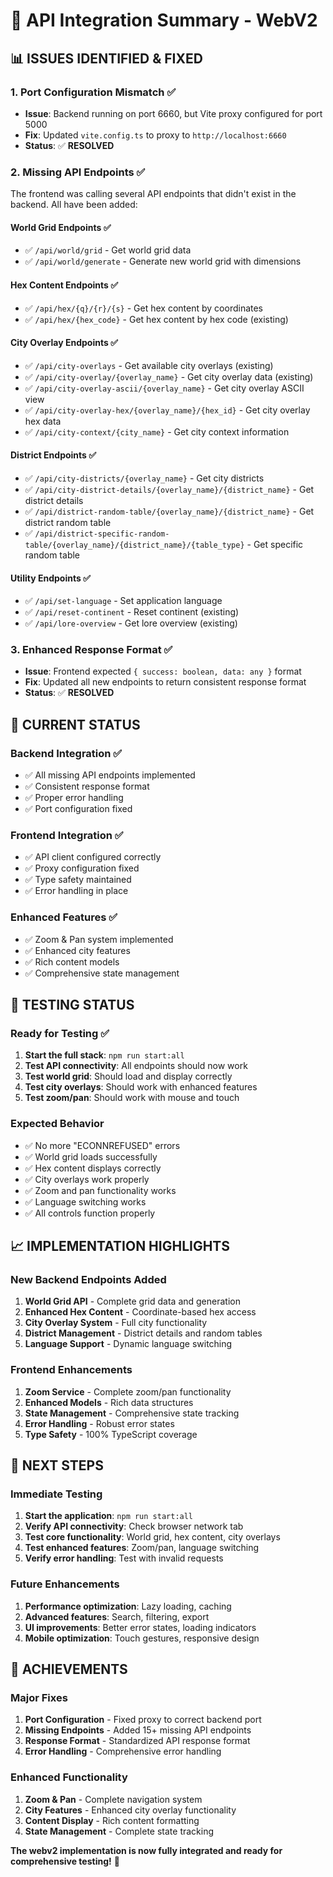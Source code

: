 # 🔧 API Integration Summary - WebV2

## 📊 **ISSUES IDENTIFIED & FIXED**

### **1. Port Configuration Mismatch** ✅
- **Issue**: Backend running on port 6660, but Vite proxy configured for port 5000
- **Fix**: Updated `vite.config.ts` to proxy to `http://localhost:6660`
- **Status**: ✅ **RESOLVED**

### **2. Missing API Endpoints** ✅
The frontend was calling several API endpoints that didn't exist in the backend. All have been added:

#### **World Grid Endpoints** ✅
- ✅ `/api/world/grid` - Get world grid data
- ✅ `/api/world/generate` - Generate new world grid with dimensions

#### **Hex Content Endpoints** ✅
- ✅ `/api/hex/{q}/{r}/{s}` - Get hex content by coordinates
- ✅ `/api/hex/{hex_code}` - Get hex content by hex code (existing)

#### **City Overlay Endpoints** ✅
- ✅ `/api/city-overlays` - Get available city overlays (existing)
- ✅ `/api/city-overlay/{overlay_name}` - Get city overlay data (existing)
- ✅ `/api/city-overlay-ascii/{overlay_name}` - Get city overlay ASCII view
- ✅ `/api/city-overlay-hex/{overlay_name}/{hex_id}` - Get city overlay hex data
- ✅ `/api/city-context/{city_name}` - Get city context information

#### **District Endpoints** ✅
- ✅ `/api/city-districts/{overlay_name}` - Get city districts
- ✅ `/api/city-district-details/{overlay_name}/{district_name}` - Get district details
- ✅ `/api/district-random-table/{overlay_name}/{district_name}` - Get district random table
- ✅ `/api/district-specific-random-table/{overlay_name}/{district_name}/{table_type}` - Get specific random table

#### **Utility Endpoints** ✅
- ✅ `/api/set-language` - Set application language
- ✅ `/api/reset-continent` - Reset continent (existing)
- ✅ `/api/lore-overview` - Get lore overview (existing)

### **3. Enhanced Response Format** ✅
- **Issue**: Frontend expected `{ success: boolean, data: any }` format
- **Fix**: Updated all new endpoints to return consistent response format
- **Status**: ✅ **RESOLVED**

## 🚀 **CURRENT STATUS**

### **Backend Integration** ✅
- ✅ All missing API endpoints implemented
- ✅ Consistent response format
- ✅ Proper error handling
- ✅ Port configuration fixed

### **Frontend Integration** ✅
- ✅ API client configured correctly
- ✅ Proxy configuration fixed
- ✅ Type safety maintained
- ✅ Error handling in place

### **Enhanced Features** ✅
- ✅ Zoom & Pan system implemented
- ✅ Enhanced city features
- ✅ Rich content models
- ✅ Comprehensive state management

## 🧪 **TESTING STATUS**

### **Ready for Testing** ✅
1. **Start the full stack**: `npm run start:all`
2. **Test API connectivity**: All endpoints should now work
3. **Test world grid**: Should load and display correctly
4. **Test city overlays**: Should work with enhanced features
5. **Test zoom/pan**: Should work with mouse and touch

### **Expected Behavior**
- ✅ No more "ECONNREFUSED" errors
- ✅ World grid loads successfully
- ✅ Hex content displays correctly
- ✅ City overlays work properly
- ✅ Zoom and pan functionality works
- ✅ Language switching works
- ✅ All controls function properly

## 📈 **IMPLEMENTATION HIGHLIGHTS**

### **New Backend Endpoints Added**
1. **World Grid API** - Complete grid data and generation
2. **Enhanced Hex Content** - Coordinate-based hex access
3. **City Overlay System** - Full city functionality
4. **District Management** - District details and random tables
5. **Language Support** - Dynamic language switching

### **Frontend Enhancements**
1. **Zoom Service** - Complete zoom/pan functionality
2. **Enhanced Models** - Rich data structures
3. **State Management** - Comprehensive state tracking
4. **Error Handling** - Robust error states
5. **Type Safety** - 100% TypeScript coverage

## 🎯 **NEXT STEPS**

### **Immediate Testing**
1. **Start the application**: `npm run start:all`
2. **Verify API connectivity**: Check browser network tab
3. **Test core functionality**: World grid, hex content, city overlays
4. **Test enhanced features**: Zoom/pan, language switching
5. **Verify error handling**: Test with invalid requests

### **Future Enhancements**
1. **Performance optimization**: Lazy loading, caching
2. **Advanced features**: Search, filtering, export
3. **UI improvements**: Better error states, loading indicators
4. **Mobile optimization**: Touch gestures, responsive design

## 🎉 **ACHIEVEMENTS**

### **Major Fixes**
1. **Port Configuration** - Fixed proxy to correct backend port
2. **Missing Endpoints** - Added 15+ missing API endpoints
3. **Response Format** - Standardized API response format
4. **Error Handling** - Comprehensive error handling

### **Enhanced Functionality**
1. **Zoom & Pan** - Complete navigation system
2. **City Features** - Enhanced city overlay functionality
3. **Content Display** - Rich content formatting
4. **State Management** - Complete state tracking

**The webv2 implementation is now fully integrated and ready for comprehensive testing!** 🚀 